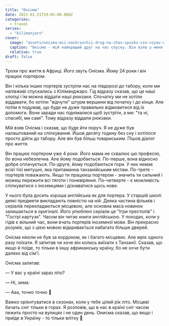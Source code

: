 ```yaml
---
title: "Онісма"
date: 2021-01-21T19:05:00.000Z
categories:
  - travel
series:
  - "kilimanjaro"
cover:
  image: "assets/onisma-mii-naikraschii-drug-na-chas-spusku-vin-vzyav-u-mene-ryukzak-i-dopomig-diiti-do-taboru-96c6.jpg"
  caption: "Онісма - мій найкращий друг на час спуску. Він взяв у мене рюкзак і допоміг дійти до табору"
  relative: true
draft: false
---
```


Трохи про життя в Африці. Його звуть Онісма. Йому 24 роки і він працює портером.

Він і кілька інших портерів зустріли нас на півдорозі до табору, коли ми напівживі спускались з Кіліманджаро. Гід відразу сказав, що це наші хлопці і їм можна віддати наші рюкзаки. Спочатку ми не хотіли віддавати, бо хотіли "відчути" штурм вершини від початку і до кінця. Але потім я подумав, що буде не дуже правильно відмовитися від їх допомоги. Вони заради нас піднімалися щоб зустріти, а ми: "та ні, спасибі, ми самі". Тому відразу віддали рюкзаки.

Мій взяв Онісма і сказав, що буде йти поруч. Я не дуже був налаштований на спілкування. Йшов десяту годину без сну і хотілося просто дійти до табору. Але він був більш товариським. Пішов діалог про життя.

Він працює портером уже 4 роки. Його мама не схвалює цю професію, бо вона небезпечна. Але йому подобається. По-перше, вона відносно добре оплачується. По-друге, йому подобаються гори. У них немає всієї тієї метушні, яка притаманна танзанійським містам. По-третє - портерів поважають. Якщо ти працюєш портером - значить ти сильний і можеш пережити всі тяготи і поневіряння. По-четверте - є можливість спілкуватися з іноземцями і дізнаватися щось нове.

У нього була досить хороша англійська як для портера. У старшій школі деякі предмети викладають повністю на ній. Деяка частина фільмів і серіалів перекладаються місцевою, але основна маса новинок залишається в оригіналі. Його улюблені серіали це "Ігри престолів" і "Гострі картузи". Часом він читає книги англійською. У походах, коли у гідів є вільний час, вони вчать портерів іноземної мови. Він прекрасно розуміє, що з цією мовою відкривається набагато більше дверей.

Онісма ніколи не був за кордоном, як і багато місцевих. Але мріє одного разу поїхати. Я запитав чи хоче він колись виїхати з Танзанії. Сказав, що якщо й поїде, то тільки в іншу африканську країну, бо не хоче бути далеко від сім'ї.

Онісма запитав:

— У вас у країні зараз літо?

— Ні, зима.

— Ааа, точно точно 🙂

Важко орієнтуватися в сезонах, коли у тебе цілий рік літо. Місцеві бачать сніг тільки в горах. Я розповів, що в нас в країні сніг часом лежить просто на вулицях і не один день. Онисма сказав, що якщо і приїде в Україну - то тільки влітку 🙂
